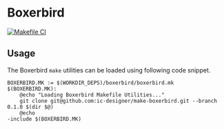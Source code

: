 # Boxerbird
[![Makefile CI](https://github.com/ic-designer/make-boxerbird/actions/workflows/makefile.yml/badge.svg)](https://github.com/ic-designer/make-boxerbird/actions/workflows/makefile.yml)

## Usage

The Boxerbird `make` utilities can be loaded using following code snippet.

```make
BOXERBIRD.MK := $(WORKDIR_DEPS)/boxerbird/boxerbird.mk
$(BOXERBIRD.MK):
	@echo "Loading Boxerbird Makefile Utilities..."
	git clone git@github.com:ic-designer/make-boxerbird.git --branch 0.1.0 $(dir $@)
	@echo
-include $(BOXERBIRD.MK)
```
